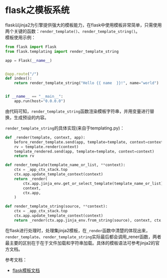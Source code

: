 # flask之模板系统
flask以jinja2为引擎提供强大的模板能力，在flask中使用模板非常简单，只需使用两个关键的函数：`render_template()`、`render_template_string()`。  
模板使用示例：

```python
from flask import Flask
from flask.templating import render_template_string

app = Flask(__name__)


@app.route("/")
def index():
    return render_template_string("Hello {{ name  }}!", name="world")


if __name__ == "__main__":
    app.run(host="0.0.0.0")
```
由代码可知，`render_template_string`函数渲染模板字符串，并用变量进行替换，生成预设的内容。  

`render_template_string`的具体实现(来自于templating.py)：  

```python
def _render(template, context, app):
    before_render_template.send(app, template=template, context=context)
    rv = template.render(context)
    template_rendered.send(app, template=template, context=context)
    return rv

def render_template(template_name_or_list, **context):
    ctx = _app_ctx_stack.top
    ctx.app.update_template_context(context)
    return _render(
        ctx.app.jinja_env.get_or_select_template(template_name_or_list),
        context,
        ctx.app,
    )

def render_template_string(source, **context):
    ctx = _app_ctx_stack.top
    ctx.app.update_template_context(context)
    return _render(ctx.app.jinja_env.from_string(source), context, ctx.app)

```
在flask进行处理时，处理集jinja2模板，在`_render`函数中清楚的体现出来，`render_template`、`render_template_string`实际最后都会调用_rener函数，两者最主要的区别在于在于文件加载和字符串加载。具体的模板语法可参考jinja2的官方文档。


参考文档：  
* [flask模板文档](https://flask.palletsprojects.com/en/1.1.x/templating/)
